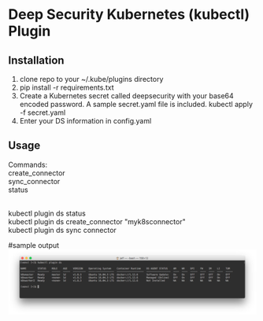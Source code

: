 
Deep Security Kubernetes (kubectl) Plugin
====

## Installation
1. clone repo to your ~/.kube/plugins directory
2. pip install -r requirements.txt
3. Create a Kubernetes secret called deepsecurity with your base64 encoded password.
   A sample secret.yaml file is included. kubectl apply -f secret.yaml
4. Enter your DS information in config.yaml


## Usage
Commands:<br/>
    create_connector<br/>
    sync_connector<br/>
    status<br/><br/>

kubectl plugin ds status<br/>
kubectl plugin ds create_connector "myk8sconnector"<br/>
kubectl plugin ds sync connector<br/>



#sample output
![Alt text](ds_kubectl_plugin.jpg)
